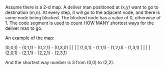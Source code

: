 Assume there is a 2-d map. A deliver man positioned at (x,y) want to go to destination (m,n). At every step, it will go to the adjacent node, and there is some node being blocked. The blocked node has a value of 0, otherwise of 1. The code segment is used to count HOW MANY shortest ways for the deliver man to go.

An example of the map:

(0,0,1)  -  (0,1,1)  -  (0,2,1)  -  (0,3,0)
    |                |                |               |
(1,0,1)  -  (1,1,1)  -  (1,2,0)  -  (1,3,1)
    |                |                |               |
(2,0,1)  -  (2,1,1)  -  (2,2,1)  -  (2,3,1)

And the shortest way number is 3 from (0,0) to (2,2).